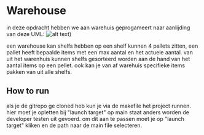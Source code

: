 # Warehouse
in deze opdracht hebben we aan warehuis geprogameert naar aanlijding van deze UML:
![alt text](warehouse_uml.png))

een warehouse kan shelfs hebben op een shelf kunnen 4 pallets zitten, een pallet heeft bepaalde items met een max aantal en het actuele aantal.
van uit het warenhuis kunnen shelfs gesorteerd worden aan de hand van het aantal items op een pellet.
ook kan je van af warehuis specifieke items pakken van uit alle shelfs.

## How to run
als je de gitrepo ge cloned heb kun je via de makefile het project runnen.
hier moet je opletten bij "launch target" op main staat anders worden de developer testen uit gevoerd.
om dit aan te passen moet je op "launch target" kliken en de path naar de main file selecteren.
